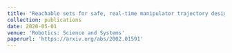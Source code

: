 ```yaml
---
title: "Reachable sets for safe, real-time manipulator trajectory design"
collection: publications
date: 2020-05-01
venue: 'Robotics: Science and Systems'
paperurl: 'https://arxiv.org/abs/2002.01591'
---
```

